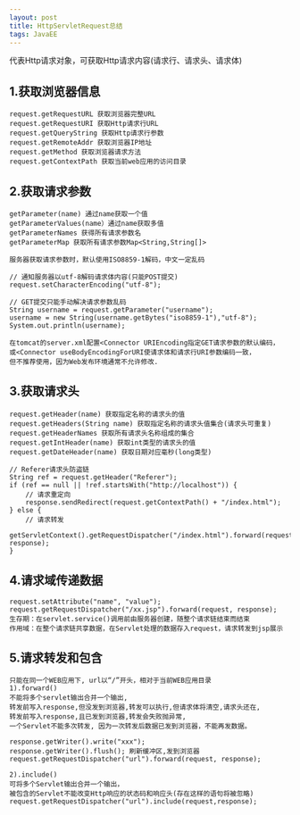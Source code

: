 ```yaml
---
layout: post
title: HttpServletRequest总结
tags: JavaEE
---
```

代表Http请求对象，可获取Http请求内容(请求行、请求头、请求体)
	
## 1.获取浏览器信息
	request.getRequestURL 获取浏览器完整URL
	request.getRequestURI 获取Http请求行URL
	request.getQueryString 获取Http请求行参数
	request.getRemoteAddr 获取浏览器IP地址
	request.getMethod 获取浏览器请求方法
	request.getContextPath 获取当前web应用的访问目录
	
## 2.获取请求参数
	getParameter(name) 通过name获取一个值
	getParameterValues(name）通过name获取多值
	getParameterNames 获得所有请求参数名
	getParameterMap 获取所有请求参数Map<String,String[]>	
		
	服务器获取请求参数时，默认使用ISO8859-1解码，中文一定乱码
	
	// 通知服务器以utf-8解码请求体内容(只能POST提交)
	request.setCharacterEncoding("utf-8");
	
	// GET提交只能手动解决请求参数乱码
	String username = request.getParameter("username");
	username = new String(username.getBytes("iso8859-1"),"utf-8");
	System.out.println(username);
	
	在tomcat的server.xml配置<Connector URIEncoding指定GET请求参数的默认编码，		
	或<Connector useBodyEncodingForURI使请求体和请求行URI参数编码一致，
	但不推荐使用，因为Web发布环境通常不允许修改.

## 3.获取请求头
	request.getHeader(name) 获取指定名称的请求头的值
	request.getHeaders(String name) 获取指定名称的请求头值集合(请求头可重复)
	request.getHeaderNames 获取所有请求头名称组成的集合
	request.getIntHeader(name) 获取int类型的请求头的值
	request.getDateHeader(name) 获取日期对应毫秒(long类型)
	
	// Referer请求头防盗链
	String ref = request.getHeader("Referer");
	if (ref == null || !ref.startsWith("http://localhost")) {
		// 请求重定向
		response.sendRedirect(request.getContextPath() + "/index.html");
	} else {
		// 请求转发
		getServletContext().getRequestDispatcher("/index.html").forward(request, response);
	}		
		
## 4.请求域传递数据
	request.setAttribute("name", "value");
	request.getRequestDispatcher("/xx.jsp").forward(request, response);
	生存期：在servlet.service()调用前由服务器创建，随整个请求链结束而结束
	作用域：在整个请求链共享数据，在Servlet处理的数据存入request，请求转发到jsp展示
	
	
## 5.请求转发和包含
	只能在同一个WEB应用下, url以“/”开头，相对于当前WEB应用目录
	1).forward()
	不能将多个servlet输出合并一个输出,
	转发前写入response,但没发到浏览器,转发可以执行,但请求体将清空,请求头还在,
	转发前写入response,且已发到浏览器,转发会失败抛异常,
	一个Servlet不能多次转发, 因为一次转发后数据已发到浏览器，不能再发数据。
	
	response.getWriter().write("xxx");
	response.getWriter().flush(); 刷新缓冲区,发到浏览器
	request.getRequestDispatcher("url").forward(request, response);	
	
	2).include()
	可将多个Servlet输出合并一个输出，
	被包含的Servlet不能改变Http响应的状态码和响应头(存在这样的语句将被忽略)
	request.getRequestDispatcher("url").include(request,response);